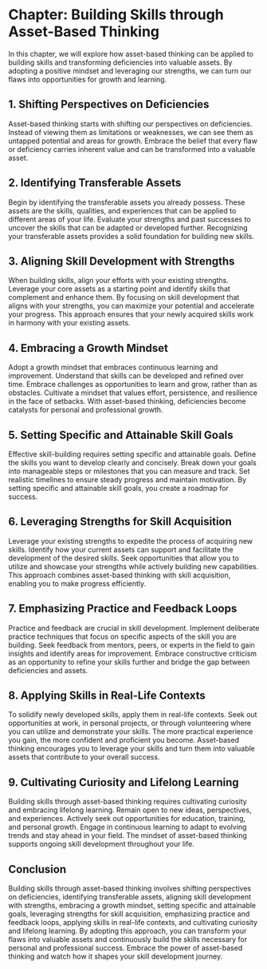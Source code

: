 Chapter: Building Skills through Asset-Based Thinking
=====================================================

In this chapter, we will explore how asset-based thinking can be applied to building skills and transforming deficiencies into valuable assets. By adopting a positive mindset and leveraging our strengths, we can turn our flaws into opportunities for growth and learning.

**1. Shifting Perspectives on Deficiencies**
--------------------------------------------

Asset-based thinking starts with shifting our perspectives on deficiencies. Instead of viewing them as limitations or weaknesses, we can see them as untapped potential and areas for growth. Embrace the belief that every flaw or deficiency carries inherent value and can be transformed into a valuable asset.

**2. Identifying Transferable Assets**
--------------------------------------

Begin by identifying the transferable assets you already possess. These assets are the skills, qualities, and experiences that can be applied to different areas of your life. Evaluate your strengths and past successes to uncover the skills that can be adapted or developed further. Recognizing your transferable assets provides a solid foundation for building new skills.

**3. Aligning Skill Development with Strengths**
------------------------------------------------

When building skills, align your efforts with your existing strengths. Leverage your core assets as a starting point and identify skills that complement and enhance them. By focusing on skill development that aligns with your strengths, you can maximize your potential and accelerate your progress. This approach ensures that your newly acquired skills work in harmony with your existing assets.

**4. Embracing a Growth Mindset**
---------------------------------

Adopt a growth mindset that embraces continuous learning and improvement. Understand that skills can be developed and refined over time. Embrace challenges as opportunities to learn and grow, rather than as obstacles. Cultivate a mindset that values effort, persistence, and resilience in the face of setbacks. With asset-based thinking, deficiencies become catalysts for personal and professional growth.

**5. Setting Specific and Attainable Skill Goals**
--------------------------------------------------

Effective skill-building requires setting specific and attainable goals. Define the skills you want to develop clearly and concisely. Break down your goals into manageable steps or milestones that you can measure and track. Set realistic timelines to ensure steady progress and maintain motivation. By setting specific and attainable skill goals, you create a roadmap for success.

**6. Leveraging Strengths for Skill Acquisition**
-------------------------------------------------

Leverage your existing strengths to expedite the process of acquiring new skills. Identify how your current assets can support and facilitate the development of the desired skills. Seek opportunities that allow you to utilize and showcase your strengths while actively building new capabilities. This approach combines asset-based thinking with skill acquisition, enabling you to make progress efficiently.

**7. Emphasizing Practice and Feedback Loops**
----------------------------------------------

Practice and feedback are crucial in skill development. Implement deliberate practice techniques that focus on specific aspects of the skill you are building. Seek feedback from mentors, peers, or experts in the field to gain insights and identify areas for improvement. Embrace constructive criticism as an opportunity to refine your skills further and bridge the gap between deficiencies and assets.

**8. Applying Skills in Real-Life Contexts**
--------------------------------------------

To solidify newly developed skills, apply them in real-life contexts. Seek out opportunities at work, in personal projects, or through volunteering where you can utilize and demonstrate your skills. The more practical experience you gain, the more confident and proficient you become. Asset-based thinking encourages you to leverage your skills and turn them into valuable assets that contribute to your overall success.

**9. Cultivating Curiosity and Lifelong Learning**
--------------------------------------------------

Building skills through asset-based thinking requires cultivating curiosity and embracing lifelong learning. Remain open to new ideas, perspectives, and experiences. Actively seek out opportunities for education, training, and personal growth. Engage in continuous learning to adapt to evolving trends and stay ahead in your field. The mindset of asset-based thinking supports ongoing skill development throughout your life.

**Conclusion**
--------------

Building skills through asset-based thinking involves shifting perspectives on deficiencies, identifying transferable assets, aligning skill development with strengths, embracing a growth mindset, setting specific and attainable goals, leveraging strengths for skill acquisition, emphasizing practice and feedback loops, applying skills in real-life contexts, and cultivating curiosity and lifelong learning. By adopting this approach, you can transform your flaws into valuable assets and continuously build the skills necessary for personal and professional success. Embrace the power of asset-based thinking and watch how it shapes your skill development journey.
